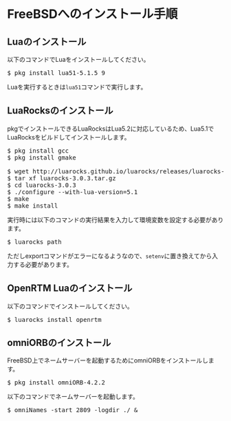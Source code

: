 # FreeBSDへのインストール手順

## Luaのインストール

以下のコマンドでLuaをインストールしてください。

<pre>
$ pkg install lua51-5.1.5_9
</pre>

Luaを実行するときは`lua51`コマンドで実行します。

## LuaRocksのインストール

pkgでインストールできるLuaRocksはLua5.2に対応しているため、Lua5.1でLuaRocksをビルドしてインストールします。

<pre>
$ pkg install gcc
$ pkg install gmake

$ wget http://luarocks.github.io/luarocks/releases/luarocks-3.0.3.tar.gz
$ tar xf luarocks-3.0.3.tar.gz
$ cd luarocks-3.0.3
$ ./configure --with-lua-version=5.1
$ make
$ make install
</pre>

実行時には以下のコマンドの実行結果を入力して環境変数を設定する必要があります。

<pre>
$ luarocks path
</pre>

ただしexportコマンドがエラーになるようなので、`setenv`に置き換えてから入力する必要があります。

## OpenRTM Luaのインストール

以下のコマンドでインストールしてください。

<pre>
$ luarocks install openrtm
</pre>


<!--
### 通常版をインストールする場合
以下のコマンドでインストールしてください。

<pre>
$ luarocks install openrtm
</pre>

### corba_cdr対応版をインストールする場合

ソースコードからインストールしてください。

<pre>
$ git clone -b corba_cdr_support https://github.com/Nobu19800/RTM-Lua
$ cd RTM-Lua
$ sh install.sh
</pre>

-->

## omniORBのインストール
FreeBSD上でネームサーバーを起動するためにomniORBをインストールします。

<pre>
$ pkg install omniORB-4.2.2
</pre>

以下のコマンドでネームサーバーを起動します。

<pre>
$ omniNames -start 2809 -logdir ./ &
</pre>

